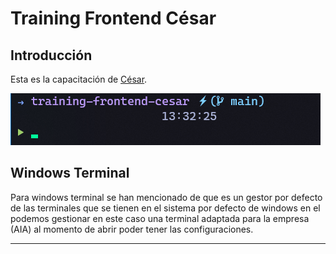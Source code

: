 # Training Frontend César

## Introducción

Esta es la capacitación de [César](mailto:cesar.sustaita@aiapartner.com).

![Windows Terminal](./img/Screenshot_1.png)

## Windows Terminal

Para windows terminal se han mencionado de que es un gestor por defecto de las
terminales que se tienen en el sistema por defecto de windows en el podemos
gestionar en este caso una terminal adaptada para la empresa (AIA)  al momento
de abrir poder tener las configuraciones. 
****